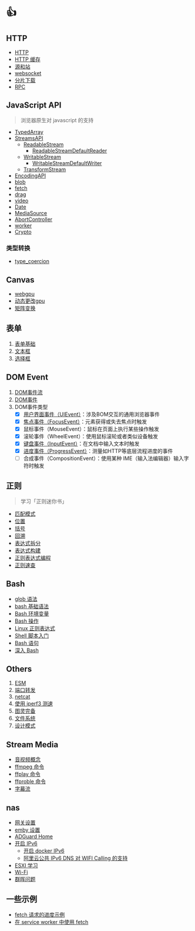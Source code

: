 # 👍

## HTTP

* [HTTP](http/http.md)
* [HTTP 缓存](http/HTTP_Cache.md)
* [源和站](http/origin_and_site.md)
* [websocket](http/websocket.md)
* [分片下载](http/splitter_file.md)
* [RPC](http/rpc.md)

## JavaScript API

>浏览器原生对 javascript 的支持

* [TypedArray](./JavascriptAPI/TypedArray.md)
* [StreamsAPI](./JavascriptAPI/StreamsAPI.md)
  * [ReadableStream](./JavascriptAPI/StreamsAPI.md#readablestream)
    * [ReadableStreamDefaultReader](./JavascriptAPI/StreamsAPI.md#readablestreamdefaultreader)
  * [WritableStream](./JavascriptAPI/WritableStream.md)
    * [WritableStreamDefaultWriter](./JavascriptAPI/WritableStream.md#writablestreamdefaultwriter)
  * [TransformStream](./JavascriptAPI/TransformStream.md)
* [EncodingAPI](./JavascriptAPI/EncodingAPI.md)
* [blob](./JavascriptAPI/blob.md)
* [fetch](./JavascriptAPI/Fetch.md)
* [drag](./JavascriptAPI/drag.md)
* [video](./JavascriptAPI/video.md)
* [Date](./JavascriptAPI/Date.md)
* [MediaSource](./JavascriptAPI/MediaSource.md)
* [AbortController](./JavascriptAPI/AbortController.md)
* [worker](./JavascriptAPI/worker.md)
* [Crypto](./JavascriptAPI/Cryptography.md)

### 类型转换

* [type_coercion](./JavascriptAPI/type_coercion.md)

## Canvas

* [webgpu](./Canvas/webgpu.md)
* [动态更改gpu](./Canvas/webgpu.md)
* [矩阵变换](./Canvas/矩阵变换.md)

## 表单

1. [表单基础](./form/表单基础.md)
2. [文本框](./form/文本框编程.md)
3. [选择框](./form/选择框编程.md)

## DOM Event

1. [DOM事件流](./DOMEvent/DOM事件流.md)
2. [DOM事件](./DOMEvent/DOM事件.md)
3. DOM事件类型
   * [x] [用户界面事件（UIEvent）](./DOMEvent/键盘事件.md#用户界面事件)：涉及BOM交互的通用浏览器事件
   * [x] [焦点事件（FocusEvent）](./DOMEvent/键盘事件.md#焦点事件)：元素获得或失去焦点时触发
   * [x] 鼠标事件（MouseEvent）：鼠标在页面上执行某些操作触发
   * [x] 滚轮事件（WheelEvent）：使用鼠标滚轮或者类似设备触发
   * [x] [键盘事件（InputEvent）](./DOMEvent/键盘事件.md#键盘事件)：在文档中输入文本时触发
   * [x] [进度事件（ProgressEvent）](./DOMEvent/进度事件.md)：测量如HTTP等底层流程进度的事件
   * [ ] 合成事件（CompositionEvent）：使用某种 IME（输入法编辑器）输入字符时触发

## 正则

> 学习「正则迷你书」

* [匹配模式](regular/01正则表达式的匹配模式.md)
* [位置](regular/02正则表达式位置匹配.md)
* [括号](regular/03正则表达式括号的作用.md)
* [回溯](regular/04正则表达式回溯法.md)
* [表达式拆分](regular/05正则表达式拆分.md)
* [表达式构建](regular/06正则表达式构建.md)
* [正则表达式编程](regular/07正则表达式编程.md)
* [正则速查](regular/08速查.md)

## Bash

* [glob 语法](Bash/00.glob.md)
* [bash 基础语法](Bash/01.Bash基础语法.md)
* [Bash 环境变量](Bash/02.Bash环境变量.md)
* [Bash 操作](Bash/03.Bash操作.md)
* [Linux 正则表达式](Bash/04.Linux正则表达式.md)
* [Shell 脚本入门](Bash/05.Shell脚本入门.md)
* [Bash 语句](Bash/06.Shell语句.md)
* [深入 Bash](Bash/others.md)

## Others

1. [ESM](./others/ESM.md)
2. [端口转发](./others/端口转发.md)
3. [netcat](./others/netcat.md)
4. [使用 iperf3 测速](./others/iperf3.md)
5. [图灵完备](./others/Turing_Complete.md)
6. [文件系统](./others/FileSystem.md)
7. [设计模式](./others/design_pattern.md)

## Stream Media

* [音视频概念](./Stream_media/Video_and_Audio.md)
* [ffmpeg 命令](./Stream_media/ffmpeg.md)
* [ffplay 命令](./Stream_media/ffplay.md)
* [ffproble 命令](./Stream_media/ffprobe.md)
* [字幕流](./Stream_media/字幕流.md)

## nas

* [网关设置](./nas_and_network/OpenWrt.md)
* [emby 设置](./nas_and_network/emby%20流媒体管理.md)
* [ADGuard Home](./nas_and_network/Adguard_home.md)
* [开启 IPv6](./nas_and_network/IPv6.md)
  * [开启 docker IPv6](./nas_and_network/IPv6.md#群晖-docker-中设置-ipv6)
  * [阿里云公共 IPv6 DNS 对 WIFI Calling 的支持](./nas_and_network/IPv6.md#wifi-calling)
* [ESXI 学习](./nas_and_network/Esxi.md)
* [Wi-Fi](./nas_and_network/Wi-Fi.md)
* [群晖问题](./nas_and_network/Synology.md)

## 一些示例

* [fetch 请求的进度示例](./JavascriptAPI/fetch/index_basic.html)
* [在 service worker 中使用 fetch](./JavascriptAPI/fetch/service_worker/index.html)
